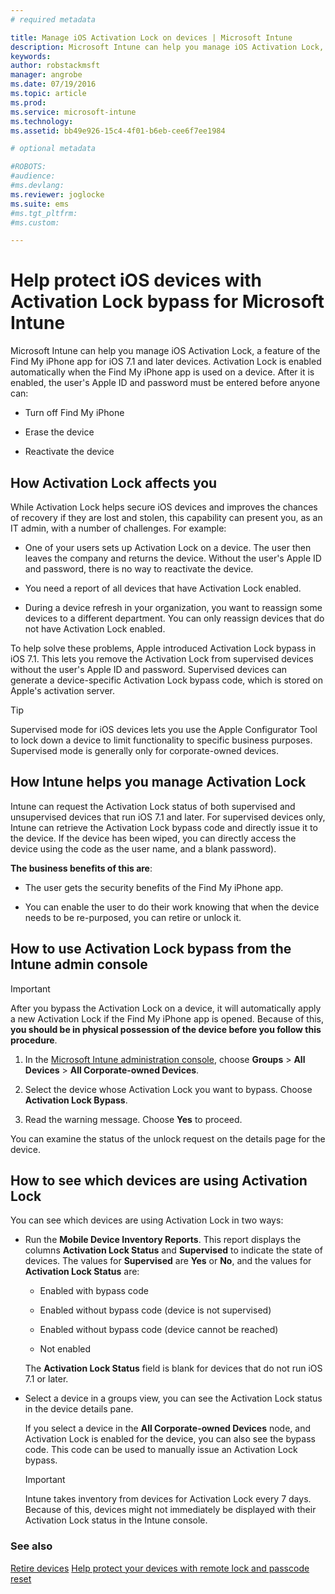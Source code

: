 ```yaml
---
# required metadata

title: Manage iOS Activation Lock on devices | Microsoft Intune
description: Microsoft Intune can help you manage iOS Activation Lock, a feature of the Find My iPhone app for iOS 7.1 and later devices.
keywords:
author: robstackmsft
manager: angrobe
ms.date: 07/19/2016
ms.topic: article
ms.prod:
ms.service: microsoft-intune
ms.technology:
ms.assetid: bb49e926-15c4-4f01-b6eb-cee6f7ee1984

# optional metadata

#ROBOTS:
#audience:
#ms.devlang:
ms.reviewer: joglocke
ms.suite: ems
#ms.tgt_pltfrm:
#ms.custom:

---
```


# Help protect iOS devices with Activation Lock bypass for Microsoft Intune
Microsoft Intune can help you manage iOS Activation Lock, a feature of the Find My iPhone app for iOS 7.1 and later devices. Activation Lock is enabled automatically when the Find My iPhone app is used on a device. After it is enabled, the user's Apple ID and password must be entered before anyone can:

-   Turn off Find My iPhone

-   Erase the device

-   Reactivate the device

## How Activation Lock affects you
While Activation Lock helps secure iOS devices and improves the chances of recovery if they are lost and stolen, this capability can present you, as an IT admin, with a number of challenges. For example:

-   One of your users sets up Activation Lock on a device. The user then leaves the company and returns the device. Without the user's Apple ID and password, there is no way to reactivate the device.

-   You need a report of all devices that have Activation Lock enabled.

-   During a device refresh in your organization, you want to reassign some devices to a different department. You can only reassign devices that do not have Activation Lock enabled.

To help solve these problems, Apple introduced Activation Lock bypass in iOS 7.1. This lets you remove the Activation Lock from supervised devices without the user's Apple ID and password. Supervised devices can generate a device-specific Activation Lock bypass code, which is stored on Apple's activation server.

> [!TIP]
> Supervised mode for iOS devices lets you use the Apple Configurator Tool to lock down a device to limit functionality to specific business purposes. Supervised mode is generally only for corporate-owned devices.

## How Intune helps you manage Activation Lock
Intune can request the Activation Lock status of both supervised and unsupervised devices that run iOS 7.1 and later. For supervised devices only, Intune can retrieve the Activation Lock bypass code and directly issue it to the device. If the device has been wiped, you can directly access the device using the code as the user name, and a blank password).

**The business benefits of this are**:

-   The user gets the security benefits of the Find My iPhone app.

-   You can enable the user to do their work knowing that when the device needs to be re-purposed, you can retire or unlock it.

## How to use Activation Lock bypass from the Intune admin console
> [!IMPORTANT]
> After you bypass the Activation Lock on a device, it will automatically apply a new Activation Lock if the Find My iPhone app is opened. Because of this, **you should be in physical possession of the device before you follow this procedure**.

1.  In the [Microsoft Intune administration console](https://manage.microsoft.com), choose **Groups** &gt; **All Devices** &gt; **All Corporate-owned Devices**.

2.  Select the device whose Activation Lock you want to bypass. Choose **Activation Lock Bypass**.

3.  Read the warning message. Choose **Yes** to proceed.

You can examine the status of the unlock request on the details page for the device.

## How to see which devices are using Activation Lock
You can see which devices are using Activation Lock in two ways:

-   Run the **Mobile Device Inventory Reports**. This report displays the columns **Activation Lock Status** and **Supervised** to indicate the state of devices. The values for **Supervised** are **Yes** or **No**, and the values for **Activation Lock Status** are:

    -   Enabled with bypass code

    -   Enabled without bypass code (device is not supervised)

    -   Enabled without bypass code (device cannot be reached)

    -   Not enabled

    The **Activation Lock Status** field is blank for devices that do not run iOS 7.1 or later.

-   Select a device in a groups view, you can see the Activation Lock status in the device details pane.

    If you select a device in the **All Corporate-owned Devices** node, and Activation Lock is enabled for the device, you can also see the bypass code. This code can be used to manually issue an Activation Lock bypass.

	> [!IMPORTANT]
	>Intune takes inventory from devices for Activation Lock every 7 days. Because of this, devices might not immediately be displayed with their Activation Lock status in the Intune console.


### See also
[Retire devices](retire-devices-from-microsoft-intune-management.md)
[Help protect your devices with remote lock and passcode reset](use-remote-lock-and-passcode-reset-in-microsoft-intune.md)
